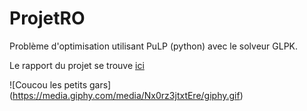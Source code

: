 # ProjetRO

Problème d'optimisation utilisant PuLP (python) avec le solveur GLPK.

Le rapport du projet se trouve [ici](https://www.overleaf.com/2653136716wvmzjyqqvdbs)

![Coucou les petits gars] (https://media.giphy.com/media/Nx0rz3jtxtEre/giphy.gif) 
